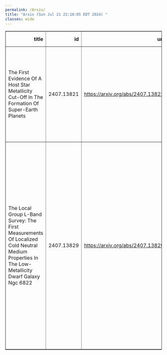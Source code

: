 ```yaml
---
permalink: /Arxiv/
title: "Arxiv (Sun Jul 21 22:10:05 EDT 2024) "
classes: wide
---
```

<table border="1" class="dataframe">
  <thead>
    <tr style="text-align: right;">
      <th>title</th>
      <th>id</th>
      <th>url</th>
      <th>authors</th>
      <th>Local Authors</th>
    </tr>
  </thead>
  <tbody>
    <tr>
      <td>The First Evidence Of A Host Star Metallicity Cut-Off In The Formation   Of Super-Earth Planets</td>
      <td>2407.13821</td>
      <td><a href="https://arxiv.org/abs/2407.13821" target="_blank">https://arxiv.org/abs/2407.13821</a></td>
      <td>Kiersten M. Boley, Jessie L. Christiansen, Jon Zink, Kevin Hardegree-Ullman, Eve J. Lee, Philip F. Hopkins, Ji Wang, Rachel B. Fernandes, Galen J. Bergsten, Sakhee Bhure</td>
      <td>Ji Wang</td>
    </tr>
    <tr>
      <td>The Local Group L-Band Survey: The First Measurements Of Localized Cold   Neutral Medium Properties In The Low-Metallicity Dwarf Galaxy Ngc 6822</td>
      <td>2407.13829</td>
      <td><a href="https://arxiv.org/abs/2407.13829" target="_blank">https://arxiv.org/abs/2407.13829</a></td>
      <td>Nickolas M. Pingel, Hongxing Chen, Snežana Stanimirović, Eric W. Koch, Adam K. Leroy, Erik Rosolowsky, Chang-Goo Kim, Julianne J. Dalcanton, Fabian Walter, Michael P. Busch, Ryan Chown, Jennifer Donovan Meyer, Cosima Eibensteiner, Deidre A. Hunter, Sumit K. Sarbadhicary, Elizabeth Tarantino, Vicente Villanueva, Thomas G. Williams</td>
      <td>Adam Leroy, Ryan Chown, Sumit Sarbadhicary</td>
    </tr>
  </tbody>
</table>